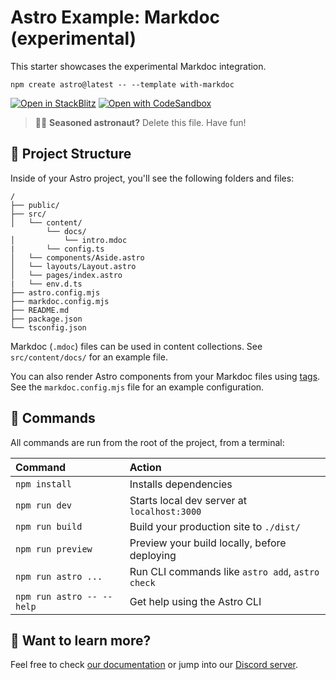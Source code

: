 # Astro Example: Markdoc (experimental)

This starter showcases the experimental Markdoc integration.

```
npm create astro@latest -- --template with-markdoc
```

[![Open in StackBlitz](https://developer.stackblitz.com/img/open_in_stackblitz.svg)](https://stackblitz.com/github/withastro/astro/tree/latest/examples/with-markdoc)
[![Open with CodeSandbox](https://assets.codesandbox.io/github/button-edit-lime.svg)](https://codesandbox.io/p/sandbox/github/withastro/astro/tree/latest/examples/with-markdoc)

> 🧑‍🚀 **Seasoned astronaut?** Delete this file. Have fun!

## 🚀 Project Structure

Inside of your Astro project, you'll see the following folders and files:

```
/
├── public/
├── src/
│   └── content/
        └── docs/
│           └── intro.mdoc
|       └── config.ts
│   └── components/Aside.astro
│   └── layouts/Layout.astro
│   └── pages/index.astro
|   └── env.d.ts
├── astro.config.mjs
├── markdoc.config.mjs
├── README.md
├── package.json
└── tsconfig.json
```

Markdoc (`.mdoc`) files can be used in content collections. See `src/content/docs/` for an example file.

You can also render Astro components from your Markdoc files using [tags](https://markdoc.dev/docs/tags). See the `markdoc.config.mjs` file for an example configuration.

## 🧞 Commands

All commands are run from the root of the project, from a terminal:

| Command                | Action                                           |
| :--------------------- | :----------------------------------------------- |
| `npm install`          | Installs dependencies                            |
| `npm run dev`          | Starts local dev server at `localhost:3000`      |
| `npm run build`        | Build your production site to `./dist/`          |
| `npm run preview`      | Preview your build locally, before deploying     |
| `npm run astro ...`    | Run CLI commands like `astro add`, `astro check` |
| `npm run astro -- --help` | Get help using the Astro CLI                     |

## 👀 Want to learn more?

Feel free to check [our documentation](https://docs.astro.build) or jump into our [Discord server](https://astro.build/chat).

